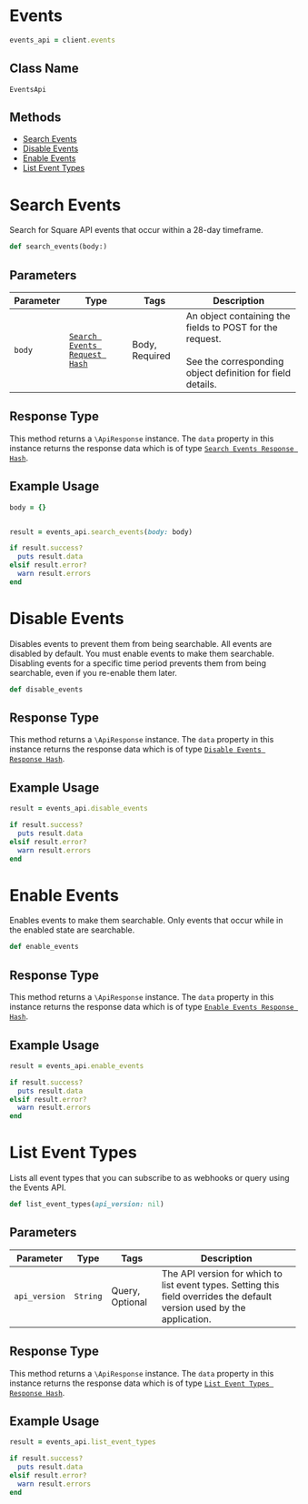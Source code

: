 # Events

```ruby
events_api = client.events
```

## Class Name

`EventsApi`

## Methods

* [Search Events](../../doc/api/events.md#search-events)
* [Disable Events](../../doc/api/events.md#disable-events)
* [Enable Events](../../doc/api/events.md#enable-events)
* [List Event Types](../../doc/api/events.md#list-event-types)


# Search Events

Search for Square API events that occur within a 28-day timeframe.

```ruby
def search_events(body:)
```

## Parameters

| Parameter | Type | Tags | Description |
|  --- | --- | --- | --- |
| `body` | [`Search Events Request Hash`](../../doc/models/search-events-request.md) | Body, Required | An object containing the fields to POST for the request.<br><br>See the corresponding object definition for field details. |

## Response Type

This method returns a `\ApiResponse` instance. The `data` property in this instance returns the response data which is of type [`Search Events Response Hash`](../../doc/models/search-events-response.md).

## Example Usage

```ruby
body = {}


result = events_api.search_events(body: body)

if result.success?
  puts result.data
elsif result.error?
  warn result.errors
end
```


# Disable Events

Disables events to prevent them from being searchable.
All events are disabled by default. You must enable events to make them searchable.
Disabling events for a specific time period prevents them from being searchable, even if you re-enable them later.

```ruby
def disable_events
```

## Response Type

This method returns a `\ApiResponse` instance. The `data` property in this instance returns the response data which is of type [`Disable Events Response Hash`](../../doc/models/disable-events-response.md).

## Example Usage

```ruby
result = events_api.disable_events

if result.success?
  puts result.data
elsif result.error?
  warn result.errors
end
```


# Enable Events

Enables events to make them searchable. Only events that occur while in the enabled state are searchable.

```ruby
def enable_events
```

## Response Type

This method returns a `\ApiResponse` instance. The `data` property in this instance returns the response data which is of type [`Enable Events Response Hash`](../../doc/models/enable-events-response.md).

## Example Usage

```ruby
result = events_api.enable_events

if result.success?
  puts result.data
elsif result.error?
  warn result.errors
end
```


# List Event Types

Lists all event types that you can subscribe to as webhooks or query using the Events API.

```ruby
def list_event_types(api_version: nil)
```

## Parameters

| Parameter | Type | Tags | Description |
|  --- | --- | --- | --- |
| `api_version` | `String` | Query, Optional | The API version for which to list event types. Setting this field overrides the default version used by the application. |

## Response Type

This method returns a `\ApiResponse` instance. The `data` property in this instance returns the response data which is of type [`List Event Types Response Hash`](../../doc/models/list-event-types-response.md).

## Example Usage

```ruby
result = events_api.list_event_types

if result.success?
  puts result.data
elsif result.error?
  warn result.errors
end
```

